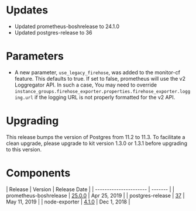 # Updates

* Updated prometheus-boshrelease to 24.1.0
* Updated postgres-release to 36

# Parameters

* A new parameter, `use_legacy_firehose`, was added to the monitor-cf feature.
	This defaults to true. If set to false, prometheus will use the v2
	Loggregator API. In such a case, You may need to override
	`instance_groups.firehose_exporter.properties.firehose_exporter.logging.url`
	if the logging URL is not properly formatted for the v2 API.

# Upgrading

This release bumps the version of Postgres from 11.2 to 11.3. To facilitate a
clean upgrade, please upgrade to kit version 1.3.0 or 1.3.1 before upgrading to
this version.

# Components

| Release                | Version | Release Date |
| ---------------------- | ------- |
| prometheus-boshrelease | [25.0.0](https://github.com/bosh-prometheus/prometheus-boshrelease/releases/tag/v25.0.0) | Apr 25, 2019 |
| postgres-release       | [37](https://github.com/cloudfoundry/postgres-release/releases/tag/v37) | May 11, 2019 |
| node-exporter          | [4.1.0](https://github.com/bosh-prometheus/node-exporter-boshrelease/releases/tag/v4.1.0) | Dec 1, 2018 |
